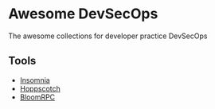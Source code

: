 # Awesome DevSecOps
The awesome collections for developer practice DevSecOps


## Tools

- [Insomnia](https://github.com/Kong/insomnia)
- [Hoppscotch](https://github.com/hoppscotch/hoppscotch)
- [BloomRPC](https://github.com/uw-labs/bloomrpc)

